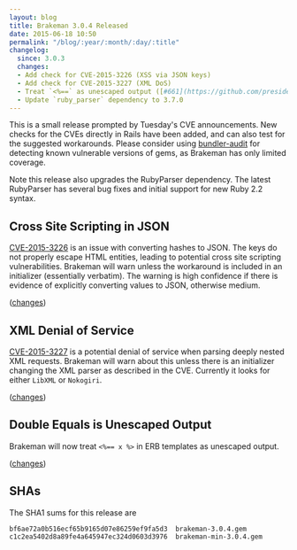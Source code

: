 ```yaml
---
layout: blog
title: Brakeman 3.0.4 Released
date: 2015-06-18 10:50
permalink: "/blog/:year/:month/:day/:title"
changelog:
  since: 3.0.3
  changes:
  - Add check for CVE-2015-3226 (XSS via JSON keys)
  - Add check for CVE-2015-3227 (XML DoS)
  - Treat `<%==` as unescaped output ([#661](https://github.com/presidentbeef/brakeman/issues/661))
  - Update `ruby_parser` dependency to 3.7.0
---
```



This is a small release prompted by Tuesday's CVE announcements. New checks for the CVEs directly in Rails have been added, and can also test for the suggested workarounds. Please consider using [bundler-audit](https://github.com/rubysec/bundler-audit) for detecting known vulnerable versions of gems, as Brakeman has only limited coverage.

Note this release also upgrades the RubyParser dependency. The latest RubyParser has several bug fixes and initial support for new Ruby 2.2 syntax.


## Cross Site Scripting in JSON

[CVE-2015-3226](https://groups.google.com/d/msg/rubyonrails-security/7VlB_pck3hU/3QZrGIaQW6cJ) is an issue with converting hashes to JSON. The keys do not properly escape HTML entities, leading to potential cross site scripting vulnerabilities. Brakeman will warn unless the workaround is included in an initializer (essentially verbatim). The warning is high confidence if there is evidence of explicitly converting values to JSON, otherwise medium.

([changes](https://github.com/presidentbeef/brakeman/pull/665))

## XML Denial of Service

[CVE-2015-3227](https://groups.google.com/d/msg/rubyonrails-security/bahr2JLnxvk/x4EocXnHPp8J) is a potential denial of service when parsing deeply nested XML requests. Brakeman will warn about this unless there is an initializer changing the XML parser as described in the CVE. Currently it looks for either `LibXML` or `Nokogiri`.

([changes](https://github.com/presidentbeef/brakeman/pull/666))

## Double Equals is Unescaped Output

Brakeman will now treat `<%== x %>` in ERB templates as unescaped output.

([changes](https://github.com/presidentbeef/brakeman/pull/663))

## SHAs

The SHA1 sums for this release are

    bf6ae72a0b516ecf65b9165d07e86259ef9fa5d3  brakeman-3.0.4.gem
    c1c2ea5402d8a89fe4a645947ec324d0603d3976  brakeman-min-3.0.4.gem
